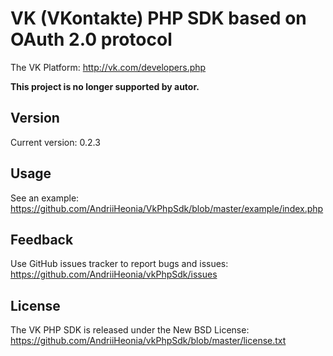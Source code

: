 VK (VKontakte) PHP SDK based on OAuth 2.0 protocol
=================

The VK Platform: http://vk.com/developers.php

<b>This project is no longer supported by autor.</b>

Version
-----
Current version: 0.2.3

Usage
-----

See an example: https://github.com/AndriiHeonia/VkPhpSdk/blob/master/example/index.php

Feedback
--------

Use GitHub issues tracker to report bugs and issues: https://github.com/AndriiHeonia/vkPhpSdk/issues

License
-------

The VK PHP SDK is released under the New BSD License: https://github.com/AndriiHeonia/vkPhpSdk/blob/master/license.txt
